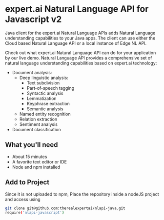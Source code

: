 # expert.ai Natural Language API for Javascript v2

Java client for the expert.ai Natural Language APIs adds Natural Language understanding capabilities to your Java apps. The client can use either the Cloud based Natural Language API or a local instance of Edge NL API.

Check out what expert.ai Natural Language API can do for your application by our live demo. Natural Language API provides a comprehensive set of natural language understanding capabilities based on expert.ai technology:

* Document analysis:
    * Deep linguistic analysis:
        * Text subdivision
        * Part-of-speech tagging
        * Syntactic analysis
        * Lemmatization
        * Keyphrase extraction
        * Semantic analysis
    * Named entity recognition
    * Relation extraction
    * Sentiment analysis
* Document classification

## What you'll need

* About 15 minutes
* A favorite text editor or IDE
* Node and npm installed

## Add to Project

Since it is not uploaded to npm,
Place the repository inside a nodeJS project and access using
```bash
git clone git@github.com:therealexpertai/nlapi-java.git
require('nlapi-javascript')
```
